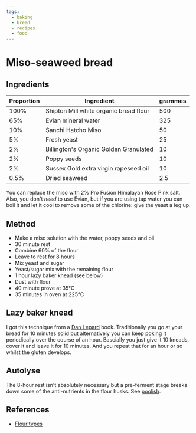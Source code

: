```yaml
---
tags:
  - baking
  - bread
  - recipes
  - food
---
```


# Miso-seaweed bread

## Ingredients
| Proportion | Ingredient | grammes |
| --- | --- | --- |
| 100% | Shipton Mill white organic bread flour | 500 |
| 65% | Evian mineral water | 325 |
| 10% | Sanchi Hatcho Miso | 50 |
| 5% | Fresh yeast | 25 |
| 2% | Billington's Organic Golden Granulated | 10 |
| 2% | Poppy seeds | 10 |
| 2% | Sussex Gold extra virgin rapeseed oil | 10 |
| 0.5% | Dried seaweed | 2.5 |

You can replace the miso with 2% Pro Fusion Himalayan Rose Pink salt. Also, you don't *need* to use Evian, but if you are using tap water you can boil it and let it cool to remove some of the chlorine: give the yeast a leg up.

## Method
- Make a miso solution with the water, poppy seeds and oil
- 30 minute rest
- Combine 60% of the flour
- Leave to rest for 8 hours
- Mix yeast and sugar
- Yeast/sugar mix with the remaining flour
- 1 hour lazy baker knead (see below)
- Dust with flour
- 40 minute prove at 35°C
- 35 minutes in oven at 225°C

## Lazy baker knead
I got this technique from a [Dan Lepard](https://www.danlepard.com/) book. Traditionally you go at your bread for 10 minutes solid but alternatively you can keep poking it periodically over the course of an hour. Bascially you just give it 10 kneads, cover it and leave it for 10 minutes. And you repeat that for an hour or so whilst the gluten develops.

## Autolyse
The 8-hour rest isn't absolutely necessary but a pre-ferment stage breaks down
some of the anti-nutrients in the flour husks. See
[poolish](https://en.wikipedia.org/wiki/Pre-ferment).

## References
- [Flour types](https://en.wikipedia.org/wiki/Flour)
